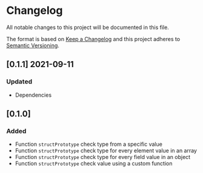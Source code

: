 # Changelog

All notable changes to this project will be documented in this file.

The format is based on [Keep a Changelog](http://keepachangelog.com/en/1.0.0/)
and this project adheres to [Semantic Versioning](http://semver.org/spec/v2.0.0.html).

## [0.1.1] 2021-09-11
### Updated
- Dependencies

## [0.1.0]
### Added
- Function `structPrototype` check type from a specific value
- Function `structPrototype` check type for every element value in an array
- Function `structPrototype` check type for every field value in an object
- Function `structPrototype` check value using a custom function